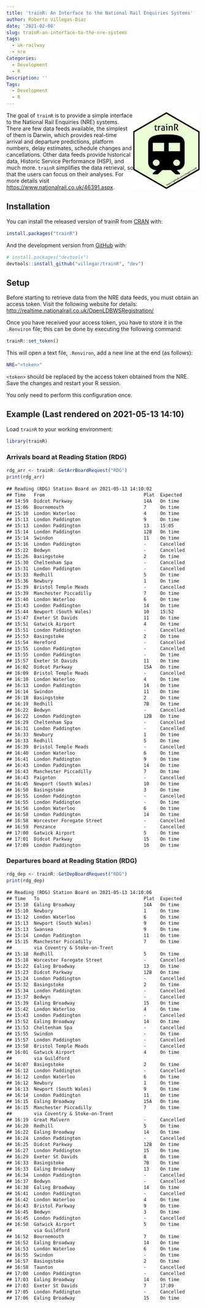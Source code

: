 ```yaml
---
title: 'trainR: An Interface to the National Rail Enquiries Systems'
author: Roberto Villegas-Diaz
date: '2021-02-08'
slug: trainR-an-interface-to-the-nre-systems
tags:
  - uk-railway
  - nre
Categories:
  - Development
  - R
Description: ''
Tags:
  - Development
  - R
---
```


<img src="https://raw.githubusercontent.com/villegar/trainR/main/inst/images/logo.png" alt="logo" align="right" height=200px/>

The goal of `trainR` is to provide a simple interface to the 
National Rail Enquiries (NRE) systems. There are few data feeds 
available, the simplest of them is Darwin, which provides real-time 
arrival and departure predictions, platform numbers, delay estimates, 
schedule changes and cancellations. Other data feeds provide historical 
data, Historic Service Performance (HSP), and much more. `trainR` 
simplifies the data retrieval, so that the users can focus on their 
analyses. For more details visit 
https://www.nationalrail.co.uk/46391.aspx.

## Installation

You can install the released version of trainR from [CRAN](https://CRAN.R-project.org) with:

``` r
install.packages("trainR")
```

And the development version from [GitHub](https://github.com/) with:

``` r
# install.packages("devtools")
devtools::install_github("villegar/trainR", "dev")
```

## Setup
Before starting to retrieve data from the NRE data feeds, you must obtain an access token. 
Visit the following website for details: http://realtime.nationalrail.co.uk/OpenLDBWSRegistration/

Once you have received your access token, you have to store it in the `.Renviron` file; this can be 
done by executing the following command:


```r
trainR::set_token()
```

This will open a text file, `.Renviron`, add a new line at the end (as follows):

```bash
NRE="<token>"
```

`<token>` should be replaced by the access token obtained from the NRE. Save the changes and restart 
your R session.

You only need to perform this configuration once.

## Example (Last rendered on 2021-05-13 14:10)

Load `trainR` to your working environment:

```r
library(trainR)
```

### Arrivals board at Reading Station (RDG)


```r
rdg_arr <- trainR::GetArrBoardRequest("RDG")
print(rdg_arr)
```

```
## Reading (RDG) Station Board on 2021-05-13 14:10:02
## Time   From                                    Plat  Expected
## 14:59  Didcot Parkway                          14A   On time
## 15:06  Bournemouth                             7     On time
## 15:10  London Waterloo                         4     On time
## 15:13  London Paddington                       9     On time
## 15:13  London Paddington                       13    15:05
## 15:14  London Paddington                       12B   On time
## 15:14  Swindon                                 11    On time
## 15:16  London Paddington                       -     Cancelled
## 15:22  Bedwyn                                  -     Cancelled
## 15:26  Basingstoke                             2     On time
## 15:30  Cheltenham Spa                          -     Cancelled
## 15:31  London Paddington                       -     Cancelled
## 15:33  Redhill                                 5     On time
## 15:36  Newbury                                 1     On time
## 15:39  Bristol Temple Meads                    -     Cancelled
## 15:39  Manchester Piccadilly                   7     On time
## 15:40  London Waterloo                         6     On time
## 15:43  London Paddington                       14    On time
## 15:44  Newport (South Wales)                   10    15:52
## 15:47  Exeter St Davids                        11    On time
## 15:51  Gatwick Airport                         4     On time
## 15:51  London Paddington                       -     Cancelled
## 15:53  Basingstoke                             2     On time
## 15:54  Hereford                                -     Cancelled
## 15:55  London Paddington                       -     Cancelled
## 15:55  London Paddington                       -     On time
## 15:57  Exeter St Davids                        11    On time
## 16:02  Didcot Parkway                          15A   On time
## 16:09  Bristol Temple Meads                    -     Cancelled
## 16:10  London Waterloo                         4     On time
## 16:13  London Paddington                       14    On time
## 16:14  Swindon                                 11    On time
## 16:18  Basingstoke                             2     On time
## 16:19  Redhill                                 7B    On time
## 16:22  Bedwyn                                  -     Cancelled
## 16:22  London Paddington                       12B   On time
## 16:29  Cheltenham Spa                          -     Cancelled
## 16:31  London Paddington                       -     Cancelled
## 16:33  Newbury                                 1     On time
## 16:33  Redhill                                 5     On time
## 16:39  Bristol Temple Meads                    -     Cancelled
## 16:40  London Waterloo                         6     On time
## 16:41  London Paddington                       9     On time
## 16:43  London Paddington                       14    On time
## 16:43  Manchester Piccadilly                   7     On time
## 16:43  Paignton                                -     Cancelled
## 16:45  Newport (South Wales)                   10    On time
## 16:50  Basingstoke                             3     On time
## 16:55  London Paddington                       -     Cancelled
## 16:55  London Paddington                       -     On time
## 16:56  London Waterloo                         6     On time
## 16:58  London Paddington                       14    On time
## 16:58  Worcester Foregate Street               -     Cancelled
## 16:59  Penzance                                -     Cancelled
## 17:00  Gatwick Airport                         5     On time
## 17:01  Didcot Parkway                          15    On time
## 17:09  London Paddington                       10    On time
```

### Departures board at Reading Station (RDG)


```r
rdg_dep <- trainR::GetDepBoardRequest("RDG")
print(rdg_dep)
```

```
## Reading (RDG) Station Board on 2021-05-13 14:10:06
## Time   To                                      Plat  Expected
## 15:10  Ealing Broadway                         14A   On time
## 15:10  Newbury                                 1     On time
## 15:12  London Waterloo                         6     On time
## 15:13  Newport (South Wales)                   9     On time
## 15:13  Swansea                                 9     On time
## 15:14  London Paddington                       11    On time
## 15:15  Manchester Piccadilly                   7     On time
##        via Coventry & Stoke-on-Trent           
## 15:18  Redhill                                 5     On time
## 15:18  Worcester Foregate Street               -     Cancelled
## 15:22  Ealing Broadway                         13    On time
## 15:23  Didcot Parkway                          12B   On time
## 15:24  London Paddington                       -     Cancelled
## 15:32  Basingstoke                             2     On time
## 15:34  London Paddington                       -     Cancelled
## 15:37  Bedwyn                                  -     Cancelled
## 15:39  Ealing Broadway                         15    On time
## 15:42  London Waterloo                         4     On time
## 15:43  London Paddington                       -     Cancelled
## 15:52  Ealing Broadway                         14    On time
## 15:53  Cheltenham Spa                          -     Cancelled
## 15:55  Swindon                                 -     On time
## 15:57  London Paddington                       -     Cancelled
## 15:58  Bristol Temple Meads                    -     Cancelled
## 16:01  Gatwick Airport                         4     On time
##        via Guildford                           
## 16:07  Basingstoke                             2     On time
## 16:12  London Paddington                       -     Cancelled
## 16:12  London Waterloo                         6     On time
## 16:12  Newbury                                 1     On time
## 16:13  Newport (South Wales)                   9     On time
## 16:14  London Paddington                       11    On time
## 16:15  Ealing Broadway                         15A   On time
## 16:15  Manchester Piccadilly                   7     On time
##        via Coventry & Stoke-on-Trent           
## 16:19  Great Malvern                           -     Cancelled
## 16:20  Redhill                                 5     On time
## 16:22  Ealing Broadway                         14    On time
## 16:24  London Paddington                       -     Cancelled
## 16:25  Didcot Parkway                          12B   On time
## 16:27  London Paddington                       15    On time
## 16:29  Exeter St Davids                        8     On time
## 16:33  Basingstoke                             7B    On time
## 16:33  Ealing Broadway                         13    On time
## 16:34  London Paddington                       -     Cancelled
## 16:37  Bedwyn                                  -     Cancelled
## 16:38  Ealing Broadway                         14    On time
## 16:41  London Paddington                       -     Cancelled
## 16:42  London Waterloo                         4     On time
## 16:43  Bristol Parkway                         9     On time
## 16:45  Bedwyn                                  3     On time
## 16:45  London Paddington                       -     Cancelled
## 16:50  Gatwick Airport                         5     On time
##        via Guildford                           
## 16:52  Bournemouth                             7     On time
## 16:52  Ealing Broadway                         14    On time
## 16:53  London Waterloo                         6     On time
## 16:55  Swindon                                 -     On time
## 16:57  Basingstoke                             2     On time
## 16:58  Taunton                                 -     Cancelled
## 17:00  London Paddington                       -     Cancelled
## 17:03  Ealing Broadway                         14    On time
## 17:03  Exeter St Davids                        7     17:09
## 17:05  London Paddington                       -     Cancelled
## 17:06  Ealing Broadway                         15    On time
```
